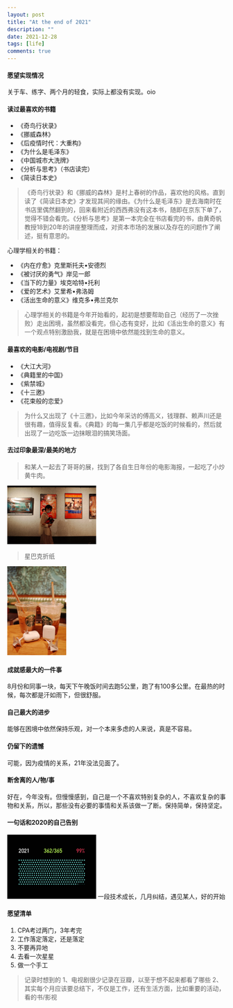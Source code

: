 ```yaml
---
layout: post
title: "At the end of 2021"
description: ""
date: 2021-12-28
tags: [life]
comments: true
---
```


#### 愿望实现情况

关于车、练字、两个月的轻食，实际上都没有实现。oio

#### 读过最喜欢的书籍

- 《奇鸟行状录》
- 《挪威森林》
- 《后疫情时代：大重构》
- 《为什么是毛泽东》
- 《中国城市大洗牌》
- 《分析与思考》（书店读完）
- 《简读日本史》

>《奇鸟行状录》和《挪威的森林》是村上春树的作品，喜欢他的风格。直到读了《简读日本史》才发现其间的缘由。《为什么是毛泽东》是去海南时在书店里偶然翻到的，回来看附近的西西弗没有这本书，随即在京东下单了，觉得不错会看完。《分析与思考》是第一本完全在书店看完的书，由黄奇帆教授18到20年的讲座整理而成，对资本市场的发展以及存在的问题作了阐述，挺有意思的。

心理学相关的书籍：

* 《内在疗愈》克里斯托夫•安德烈
* 《被讨厌的勇气》岸见一郎
* 《当下的力量》埃克哈特•托利
* 《爱的艺术》艾里希•弗洛姆
* 《活出生命的意义》维克多•弗兰克尔

> 心理学相关的书籍是今年开始看的，起初是想要帮助自己（经历了一次挫败）走出困境，虽然都没看完，但心态有变好，比如《活出生命的意义》有一个观点特别激励我，就是在困境中依然能找到生命的意义。

#### 最喜欢的电影/电视剧/节目

* 《大江大河》
* 《典籍里的中国》
* 《紫禁城》
* 《十三邀》
* 《花束般的恋爱》

> 为什么又出现了《十三邀》，比如今年采访的傅高义，钱理群、赖声川还是很有趣，值得反复看。《典籍》的每一集几乎都是吃饭的时候看的，然后就出现了一边吃饭一边抹眼泪的搞笑场面。

#### 去过印象最深/最美的地方

> 和某人一起去了哥哥的展，找到了各自生日年份的电影海报，一起吃了小炒黄牛肉。
<img src="/assets/img/hua.jpg" style="zoom:20%">

> 星巴克折纸
<img src="/assets/img/coffee_and_flodpaper.jpg" style="zoom:20%">

#### 成就感最大的一件事

8月份和同事一块，每天下午晚饭时间去跑5公里，跑了有100多公里。在最热的时候，每次都是汗如雨下，但很舒服。

#### 自己最大的进步

能够在困境中依然保持乐观，对一个本来多虑的人来说，真是不容易。

#### 仍留下的遗憾

可能，因为疫情的关系，21年没法见面了。

#### 断舍离的人/物/事

好在，今年没有。但慢慢感到，自己是一个不喜欢特别复杂的人，不喜欢复杂的事物和关系，所以，那些没有必要的事情和关系该做一了断。保持简单，保持坚定。

#### 一句话和2020的自己告别

<img src="/assets/img/365dots_2021.jpg" style="zoom:20%"/>
一段技术成长，几月纠结，遇见某人，好的开始

#### 愿望清单

1. CPA考过两门，3年考完
2. 工作落定落定，还是落定
3. 不要再异地
4. 去看一次星星
5. 做一个手工

> 记录时想到的
> 1、电视剧很少记录在豆瓣，以至于想不起来都看了哪些
> 2、其实每个月应该要总结下，不仅是工作，还有生活方面，比如重要的活动，看的书/影视
